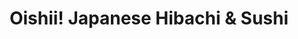 ---
layout: place
title: "Oishii! Japanese Hibachi & Sushi"
permalink: /virginia/lynchburg/oishii-japanese-hibachi-sushi.html
stateAbbr: VA
stateName: Virginia
cityName: Lynchburg
seo:
  name: "Oishii! Japanese Hibachi & Sushi"
  type: Restaurant
  links: http://facebook.com/oishiiVA
description: "Oishii! Japanese Hibachi & Sushi serves delicious sushi in Lynchburg, Virginia. Try fresh Japanese dishes for a great dining experience. "
place_id: ChIJh93s9M3RsokRjgUazohIEwQ
photos:
  - name: >-
      places/ChIJh93s9M3RsokRjgUazohIEwQ/photos/AeeoHcKM4thTuPOAHUrBFtIxOw1FexAhDdJ_03i5wPMhzsH-F4jJ59vgqQP97_oSVHzkPpm8xFwjrPlyODu4iol6sPqtxp3SewgMuhrPy-cfy5AzP2b48jJ03fl6nazU8J9uH1xcZJYdZ_AMKjRpjqsMm_WT_EnUpkQzeUpCVL0uK6IGC5VGTjJLEitPejEjsp1ciYcTvpx1UWiFKo82vWmHkQFU2hJkrco91m0ruuRbnn8r_fz_G9e18MhULCfx4kKj8spqwElB2T-U54jFTB0JZpXGGEli0JUogMEhq1yKqGvYez6rHDFuBdpAMyj-Al8JQjcRteW2ToO-djg_EEk8Y8LZXoqVFDo5W2J9oHsN1Eh6UCEiIRRLijkwG1BZD0qjveIUxHVld56Wa769K2Ognaf2flwZ6icCC-vnQGDwI5YM5A
    widthPx: 4032
    heightPx: 3024
    authorAttributions:
      - displayName: Shawn Bryant
        uri: https://maps.google.com/maps/contrib/116767743476214100677
        photoUri: >-
          https://lh3.googleusercontent.com/a/ACg8ocLNa8uSK04xWZgGd0_OI4vhKEE8mzkfOKzeg2w7b5ENXY9tFw=s100-p-k-no-mo
    flagContentUri: >-
      https://www.google.com/local/imagery/report/?cb_client=maps_api_places.places_api&image_key=!1e10!2sCIHM0ogKEICAgID4n8v3Jg&hl=en-US
    googleMapsUri: >-
      https://www.google.com/maps/place//data=!3m4!1e2!3m2!1sCIHM0ogKEICAgID4n8v3Jg!2e10!4m2!3m1!1s0x89b2d1cdf4ecdd87:0x4134888ce1a058e
  - name: >-
      places/ChIJh93s9M3RsokRjgUazohIEwQ/photos/AeeoHcKa05AlOURUybqVh92HdiytDhd_EKzJai95z0FBMfFOB6Vcv1zsSa6EljhoGLEgvnbFYc6ljePKPsJvG_itqfIx4cYR7OQeGncLB1Tnn9Ma9F6lQpdvDtn8jA1gQ9ZR4TaIahcVr1q8vwm1knH56SgjaWxDUBJBrrD5ez2eO6mTVBt5EmYv37jVvx5tGoJ2kZqYoO1-blTB-UXVVQ2GNtRmJLfo0G5fqzRjptJONen52WqOP0hZuRxTInhhYZmVPdgZhWs1W9fnjL-8Jx3z7HtXUxECiK-qon7YiwbumSsGvUQZI3a5QvmC8Pk9iZP-vwM7QaTN2HrGylBPSK9u8JM8vHraVjNDnbeMQEh4X9TMRLlRjkVkjin6eixse07ex8WdO6IZC-oniVRUL_safCc5Ag90ZpuicGueub2QkMaa52Fb
    widthPx: 3024
    heightPx: 4032
    authorAttributions:
      - displayName: Wesley Ackerman
        uri: https://maps.google.com/maps/contrib/115824723395554553267
        photoUri: >-
          https://lh3.googleusercontent.com/a-/ALV-UjWT-ODZt9Wfp_KxvMuj0vu6ZGL-TutAUyydEs0vo_IjrDdyYxkmXg=s100-p-k-no-mo
    flagContentUri: >-
      https://www.google.com/local/imagery/report/?cb_client=maps_api_places.places_api&image_key=!1e10!2sCIHM0ogKEICAgMCg1pvp3wE&hl=en-US
    googleMapsUri: >-
      https://www.google.com/maps/place//data=!3m4!1e2!3m2!1sCIHM0ogKEICAgMCg1pvp3wE!2e10!4m2!3m1!1s0x89b2d1cdf4ecdd87:0x4134888ce1a058e
  - name: >-
      places/ChIJh93s9M3RsokRjgUazohIEwQ/photos/AeeoHcLlzBmECJC0d0QgpvwcJ9a4u86HR-JmCXbVFv5vL0DvF2xvbR9f1NpHjYVspXjhBJVTL3OeOJwWfZliteDUXJStHI_L-UhGHQUeDEaM23p5o_M_qHrwM9NXimBQnjyyhtcIb96uzZCqHVQNWU7DUQM2goTh2OAzUWq316zAF-CERKL3fAEdXlCwNdHrbi5q2VV6OkFot73KVLduc6pHgi2jJ7otinuNLBtbcr9A3rReZX8etEHNIhs1nDbkiu-PdRBOB5NzJnQ9K3OykO_YyGAjDckm2CNbCYCf7xWg3Lmltbt9oI5794QqxUMwpQWbK6hLJKbhIJm7caIR-i1r6HKiNQ6F8fXN4XowbhdEiBT7jg7HFlXj4vi0y0wDunNGPeaswYzVHYJxFsziBb656Ba5wPaeuROloXO8aCLj-9i4
    widthPx: 3600
    heightPx: 4800
    authorAttributions:
      - displayName: Wesley Ackerman
        uri: https://maps.google.com/maps/contrib/115824723395554553267
        photoUri: >-
          https://lh3.googleusercontent.com/a-/ALV-UjWT-ODZt9Wfp_KxvMuj0vu6ZGL-TutAUyydEs0vo_IjrDdyYxkmXg=s100-p-k-no-mo
    flagContentUri: >-
      https://www.google.com/local/imagery/report/?cb_client=maps_api_places.places_api&image_key=!1e10!2sCIHM0ogKEICAgMCg1pvpvwE&hl=en-US
    googleMapsUri: >-
      https://www.google.com/maps/place//data=!3m4!1e2!3m2!1sCIHM0ogKEICAgMCg1pvpvwE!2e10!4m2!3m1!1s0x89b2d1cdf4ecdd87:0x4134888ce1a058e
  - name: >-
      places/ChIJh93s9M3RsokRjgUazohIEwQ/photos/AeeoHcKECKqy293BZ3XVvZvHv32KusoFV5hEy5j9ypIBSk-FwBDh3ypsr8H4B8X4KLmNVyw3QdqO5cr2StS32aVOpcUus3naPKVqOilWa3wA-trFqncre4BSIkCpsjS76iuQfi_-bLnYm-hJD0Y6AFSeH96antk6Meo1YTfKa0Htq71wgH7ep2szjUlvdMvDNiSFuEMW4Gk6ICa6brEvX2cxXRP9BxLkg8C9w_wjsYeLgZ02-sDAaZTIx--wQrqW_u_O-PUKdanzdXQRVw2yoGdI1mIFrJTNmbHLUFzaGZDCbtmXMy-K1LpoQrnlGhlUezRjP-U5czlMI1weQhAjlyMABGcc679S6rkzYx-joad79BFUu1GhTghN3IM_sD_NGDilE5YlgA7BvLQ9C-j04zSAuao-9kTDBnNHxE_aW60mZ_RlWA
    widthPx: 3600
    heightPx: 4800
    authorAttributions:
      - displayName: Wesley Ackerman
        uri: https://maps.google.com/maps/contrib/115824723395554553267
        photoUri: >-
          https://lh3.googleusercontent.com/a-/ALV-UjWT-ODZt9Wfp_KxvMuj0vu6ZGL-TutAUyydEs0vo_IjrDdyYxkmXg=s100-p-k-no-mo
    flagContentUri: >-
      https://www.google.com/local/imagery/report/?cb_client=maps_api_places.places_api&image_key=!1e10!2sCIHM0ogKEICAgMCg1pvpPw&hl=en-US
    googleMapsUri: >-
      https://www.google.com/maps/place//data=!3m4!1e2!3m2!1sCIHM0ogKEICAgMCg1pvpPw!2e10!4m2!3m1!1s0x89b2d1cdf4ecdd87:0x4134888ce1a058e
  - name: >-
      places/ChIJh93s9M3RsokRjgUazohIEwQ/photos/AeeoHcI72GNMy3V3DE52S_hbfEPMX5GqELUAcS056CdccPd2ap10HoRGW0svA5aYQtf5laKvF-WQ31Kyw__In_ZsZmY_GNIIFmADUDBX6rQdBVYV_1pYWMFfgBcn1Rh9R9r6i29rpZgmuuzT_5amCfaFppVl7pmEGCetSwPpnN_jL10MqM5P_Cnqz50sAE4sYGB4WIDdTwwrKrLGBZfC70L_J7F-Dj61fyHky-n3BnKHL3L97kvEXNd_YRGySX4V9CN0YiL37xOHeXKJ2yk2IzttCgBDonUYbJV6xMqD-pfqlOLBiWHPYJ4alO3GD3BY2y9VH8I0E5Z3JgpzH3J10oKNG1U6Lm3zcsjRxmqe02jG4iyWHDkRcA74FFSO12aNKJNU3EaF7ZkMpmUBBhr1UbafH7GQ4jeHYF_QxOSmu_hrq28
    widthPx: 3024
    heightPx: 4032
    authorAttributions:
      - displayName: Charlie Callari
        uri: https://maps.google.com/maps/contrib/106858116695555760050
        photoUri: >-
          https://lh3.googleusercontent.com/a-/ALV-UjUBx2msknrcI_YwPTEG3DHfpMG9E7fA0tUfGQlksHjzmQG4lM6O=s100-p-k-no-mo
    flagContentUri: >-
      https://www.google.com/local/imagery/report/?cb_client=maps_api_places.places_api&image_key=!1e10!2sCIHM0ogKEICAgMCw1rCjcA&hl=en-US
    googleMapsUri: >-
      https://www.google.com/maps/place//data=!3m4!1e2!3m2!1sCIHM0ogKEICAgMCw1rCjcA!2e10!4m2!3m1!1s0x89b2d1cdf4ecdd87:0x4134888ce1a058e
  - name: >-
      places/ChIJh93s9M3RsokRjgUazohIEwQ/photos/AeeoHcKaaFbajTUTNOxJsSfsF2I-gUbsuAj7XE1XgZWT3JT-I8N4O9J7WKNaGyLnAHcYMlE-s7cOGJnXbhwW3UDe_oWH-Ptg2e_sAihCDETPdQ2Xny3Tl1VJx3ilYZskPEb03dh9IfPOBmkPNVFHhXCUbVCfj2FaU5iEkAcepG8eBp8lMKkOuY4KSvWw3x2GzzNR54lbZ2ECOVWiEe6M-MwLsV7rkcqu_o7dld5xtS6OHlwusyPCLOH0IVi-1_JBTt7bVnBGKJBKRqi-p5kiZ9U2X8UrrjaS55fgLXS7kr7ALtMFth6_tnPmkJS3eM8abUYYtvmhC9BjbiD4zYkWS65ssyfjUAKBwJVQM1gtuDwM_PmhSJ4Y0Oz2QfyTyIuv07XEZFhOR6KF0nuMyOX-ytvp3YbW0iwDylZWUn1B7VbmLoc
    widthPx: 3016
    heightPx: 3203
    authorAttributions:
      - displayName: Madison Sparrow
        uri: https://maps.google.com/maps/contrib/105863997746819693980
        photoUri: >-
          https://lh3.googleusercontent.com/a/ACg8ocLZWm0ABadBdr2QUDBGMHm31kIFmwrKDmYVgruHsOOxOAauNQ=s100-p-k-no-mo
    flagContentUri: >-
      https://www.google.com/local/imagery/report/?cb_client=maps_api_places.places_api&image_key=!1e10!2sCIHM0ogKEICAgICd45GHTQ&hl=en-US
    googleMapsUri: >-
      https://www.google.com/maps/place//data=!3m4!1e2!3m2!1sCIHM0ogKEICAgICd45GHTQ!2e10!4m2!3m1!1s0x89b2d1cdf4ecdd87:0x4134888ce1a058e
  - name: >-
      places/ChIJh93s9M3RsokRjgUazohIEwQ/photos/AeeoHcK70i63g_JwVh15IU_Ad7xSSm65K5CdBNNyyxRhQJ6lx4rw7OPGDda-4AULc1CXnKM73Yk0T4KCjFM6Q2SPEtmNxzjX1PnDDqqmSI3z4Qj9ioFSHUw_5hwtZ-oWbYHxQuAdAD2yJQrroswTTj6_baEBh8jFFpkbZNSx10Anqf5hA5WkE16bV-sUipRGNUKPZI-08Zf4aXorFUA8kf9Dcqno7LMBS7SekMgzTCoBBO0fJKKu9ybxUGPKSJdjEBBLK8TqVGSJGyETgV7rZgf6-YCWKA-NWG2xOD3_D5NLNt_YnLg-30HR3rW_FPz_wMxcQZntEia7KJHKf1t0Ob5bSJz6DaoyiHxep0FOMuGLQpMhVydQEO-xh7qpvOHMr0jsfKSRdFJvA25KQXAQLJKBUkJPVIw0XIOVIwyu4nmlBnC5pw
    widthPx: 3024
    heightPx: 4032
    authorAttributions:
      - displayName: Charlie Callari
        uri: https://maps.google.com/maps/contrib/106858116695555760050
        photoUri: >-
          https://lh3.googleusercontent.com/a-/ALV-UjUBx2msknrcI_YwPTEG3DHfpMG9E7fA0tUfGQlksHjzmQG4lM6O=s100-p-k-no-mo
    flagContentUri: >-
      https://www.google.com/local/imagery/report/?cb_client=maps_api_places.places_api&image_key=!1e10!2sCIHM0ogKEICAgMCw1rCjCA&hl=en-US
    googleMapsUri: >-
      https://www.google.com/maps/place//data=!3m4!1e2!3m2!1sCIHM0ogKEICAgMCw1rCjCA!2e10!4m2!3m1!1s0x89b2d1cdf4ecdd87:0x4134888ce1a058e
  - name: >-
      places/ChIJh93s9M3RsokRjgUazohIEwQ/photos/AeeoHcLErxJAJiO-vRNtZ0CtYTwLdTXX5wyNUiDu_1KZb0dK84UA7XDU0yzjQT-EjAUNBMaK0Df1E2B29Or-itqA8N7Rfyj6Jh3Sxyh8wbBPKpRfwFWgD1HrfFBK6TdgdbWr6t8GaeUv6Dc980ObtnYj-XQ8bknvcdkcCW3Sr0PWRIBnib2XYs7ek7vU-ZG2u_H5Nm3eY1j2YZUxX2aTo5H2i41tahNs560fCe7NLZuYIXptN7FfmODYCjbpaCQU-3j6Xliz1r0cBQivnZrO9IgZtHLMtuuPi472kaHxSu_YQkAmwWNYkmtYkbtGdzgPwQ4F3zNuRq18wbNx-b5Oj78clyrcewF2maHr8t2w5yq-lKb0DlZCN0IEfRDGgpmr1Ew3z82H6SbzIKeh483ggeB5tJEdoV_mpvVysUQ-QLbk3ufwAdJw
    widthPx: 2880
    heightPx: 2160
    authorAttributions:
      - displayName: Marie Cara
        uri: https://maps.google.com/maps/contrib/112535824173486033343
        photoUri: >-
          https://lh3.googleusercontent.com/a-/ALV-UjVJNc0TCDLrrE3VfSnYN5XLnPas791XiK-67rg7mcDPhcEtyEKfjw=s100-p-k-no-mo
    flagContentUri: >-
      https://www.google.com/local/imagery/report/?cb_client=maps_api_places.places_api&image_key=!1e10!2sCIHM0ogKEICAgICEpcGMkwE&hl=en-US
    googleMapsUri: >-
      https://www.google.com/maps/place//data=!3m4!1e2!3m2!1sCIHM0ogKEICAgICEpcGMkwE!2e10!4m2!3m1!1s0x89b2d1cdf4ecdd87:0x4134888ce1a058e
  - name: >-
      places/ChIJh93s9M3RsokRjgUazohIEwQ/photos/AeeoHcI2N99D20KoNPI0f4-i61PAybHQZ24mxmM2XwEwOYs4mjRyIz6xNoPmV7dlGf8sA7wh9AiJ-GEiKK_-0deTg5QSgVKMd7r-MukgGLjojCT9vaaf5yIfcPUH0KcUb2aF582T3nvEvtc6Zs_481khZ2B934asYcJIdDFvRRD4JVL3X3j3b2Uhy4wEY5S6fU9L3dsSOdKp7bcBT1tPfxsOPNUW0rQVbHXUmMD12oGrHqRpFU4-DWz7KCbBD9cW8rDD8qaN7k_6Bx5NtzOL1IWugDFA88PrdoO8lYyZ0GYBRN2Ae0WtQ2DkdW_OubuQuilrnrgwmXgPh7-Eg4gR8dLXd0x7zqxbA9ZMHnVb7pHDztevfgGA7UFpRgAaYURwy8TQUKE3N1xkdpJqYy6lgA1RZu11zDxYxzTRaKSIIcNyAu6G-9Xx
    widthPx: 2268
    heightPx: 4032
    authorAttributions:
      - displayName: Cham P
        uri: https://maps.google.com/maps/contrib/100905024231262733353
        photoUri: >-
          https://lh3.googleusercontent.com/a-/ALV-UjUUgQGjYZxVYZue-IOVoiRjSYC-DMwOjqk7aY3dlAFQBGCskqo8=s100-p-k-no-mo
    flagContentUri: >-
      https://www.google.com/local/imagery/report/?cb_client=maps_api_places.places_api&image_key=!1e10!2sCIHM0ogKEICAgICKtbv1vwE&hl=en-US
    googleMapsUri: >-
      https://www.google.com/maps/place//data=!3m4!1e2!3m2!1sCIHM0ogKEICAgICKtbv1vwE!2e10!4m2!3m1!1s0x89b2d1cdf4ecdd87:0x4134888ce1a058e
  - name: >-
      places/ChIJh93s9M3RsokRjgUazohIEwQ/photos/AeeoHcIYerefbcrGSP0zjZ0VxySGl06MQ22v5Sh4XSB-QU3d_y_fktlUOyoO_DefvvXI7YRvPOerhp5mcL0gdFPQWHqTFOx01-Q0gs38C5DA_4Pgkl-EPlLoM0cMbvkCxol1SzjY5yN9PllbSZjkfI2JcUycadah_uCwOCaKDUtwmcXAuUYBYYyrKp5SvSrdcIBoxhKIzL7r2QNssCre7KYDKw_ypG56Hysv71FQz70ALASKj9jqXxJuNEeXl3LvJK9lexQ1Yk7zFGOwgjD25_Ujrh56isrfe_D9Y8RIvtawpuOhvH9weJYIkViUbb7SHnSTDVQ7maujHQZVtRekVp0Ikb_uaRqLQ56SfifCiHgG__17PYQ4kjkQ360SSfxJMYeefAvuhL4uy0fCtQKzp1QiS0XIHK19f2K9blvdpdV22WdFfw
    widthPx: 3024
    heightPx: 4032
    authorAttributions:
      - displayName: Murph
        uri: https://maps.google.com/maps/contrib/113836573167240540216
        photoUri: >-
          https://lh3.googleusercontent.com/a/ACg8ocIAfeFkHIyRSSbOiVD05h7kU46PsWVk8radQsRctFaCUABEUkU=s100-p-k-no-mo
    flagContentUri: >-
      https://www.google.com/local/imagery/report/?cb_client=maps_api_places.places_api&image_key=!1e10!2sCIHM0ogKEICAgICRh6nUMg&hl=en-US
    googleMapsUri: >-
      https://www.google.com/maps/place//data=!3m4!1e2!3m2!1sCIHM0ogKEICAgICRh6nUMg!2e10!4m2!3m1!1s0x89b2d1cdf4ecdd87:0x4134888ce1a058e
address: 3412 Waterlick Rd, Lynchburg, VA 24502, USA
street: 3412 Waterlick Rd
city: Lynchburg
state: VA
zip: '24502'
country: USA
neighborhood: null
latitude: '37.329491'
longitude: '-79.249628'
accessibility_options:
  wheelchairAccessibleParking: true
  wheelchairAccessibleEntrance: true
  wheelchairAccessibleRestroom: true
  wheelchairAccessibleSeating: true
business_status: OPERATIONAL
name: Oishii! Japanese Hibachi & Sushi
google_maps_links:
  directionsUri: >-
    https://www.google.com/maps/dir//''/data=!4m7!4m6!1m1!4e2!1m2!1m1!1s0x89b2d1cdf4ecdd87:0x4134888ce1a058e!3e0
  placeUri: https://maps.google.com/?cid=293658153119778190
  writeAReviewUri: >-
    https://www.google.com/maps/place//data=!4m3!3m2!1s0x89b2d1cdf4ecdd87:0x4134888ce1a058e!12e1
  reviewsUri: >-
    https://www.google.com/maps/place//data=!4m4!3m3!1s0x89b2d1cdf4ecdd87:0x4134888ce1a058e!9m1!1b1
  photosUri: >-
    https://www.google.com/maps/place//data=!4m3!3m2!1s0x89b2d1cdf4ecdd87:0x4134888ce1a058e!10e5
primary_type: Japanese Restaurant
opening_hours:
  regular: null
  current: null
secondary_opening_hours:
  regular:
    weekdayDescriptions: null
    type: null
  current:
    weekdayDescriptions: null
    type: null
phone: (434) 239-8828
price_level: PRICE_LEVEL_MODERATE
price_range: $10 &ndash; $20
rating: '4.8'
rating_count: 389
website: http://facebook.com/oishiiVA
reviews: null
parking_options: null
payment_options: null
allow_dogs: null
curbside_pickup: null
delivery: null
dine_in: null
good_for_children: null
good_for_groups: null
good_for_sports: null
live_music: null
menu_for_children: null
outdoor_seating: null
reservable: null
restroom: null
serves_beer: null
serves_breakfast: null
serves_brunch: null
serves_cocktails: null
serves_coffee: null
serves_dinner: null
serves_dessert: null
serves_lunch: null
serves_vegetarian_food: null
serves_wine: null
takeout: null
summary: null

---